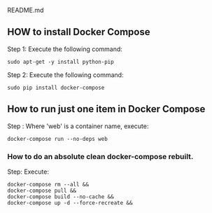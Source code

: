 README.md

## HOW to install Docker Compose

Step 1: Execute the following command:

	sudo apt-get -y install python-pip

Step 2: Execute the following command:

	sudo pip install docker-compose

## How to run just one item in Docker Compose

Step : Where 'web' is a container name, execute:

	docker-compose run --no-deps web

### How to do an absolute clean docker-compose rebuilt.

Step: Execute:

	docker-compose rm --all &&
 	docker-compose pull &&
 	docker-compose build --no-cache &&
 	docker-compose up -d --force-recreate &&